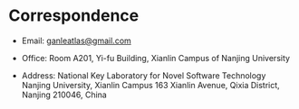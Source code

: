 # Correspondence

- Email: ganleatlas@gmail.com

- Office: Room A201, Yi-fu Building, Xianlin Campus of Nanjing University

- Address: National Key Laboratory for Novel Software Technology
                 Nanjing University, Xianlin Campus
                 163 Xianlin Avenue, Qixia District, Nanjing 210046, China

